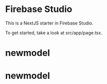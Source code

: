# Firebase Studio

This is a NextJS starter in Firebase Studio.

To get started, take a look at src/app/page.tsx.
# newmodel
# newmodel
